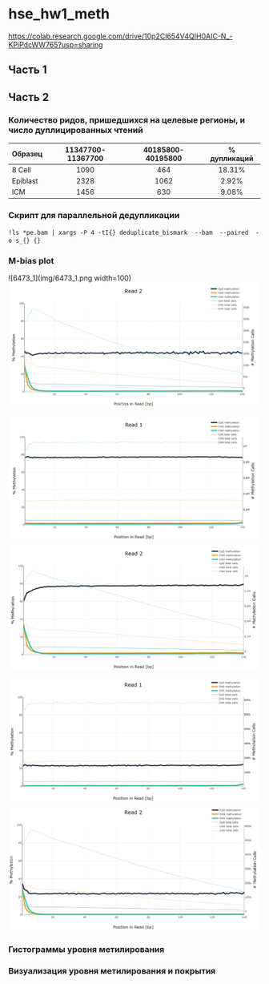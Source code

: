# hse_hw1_meth
https://colab.research.google.com/drive/10p2Cl654V4QIH0AIC-N_-KPiPdcWW765?usp=sharing

## Часть 1

## Часть 2

### Количество ридов, пришедшихся на целевые регионы, и число дуплицированных чтений

| Образец | 11347700-11367700 | 40185800-40195800 | % дупликаций |
| :----- | :-: | :-: | :-: |
| 8 Cell | 1090 | 464 | 18.31% |
| Epiblast | 2328 | 1062 | 2.92% |
| ICM | 1456 | 630 | 9.08% |


### Скрипт для параллельной дедупликации

```
!ls *pe.bam | xargs -P 4 -tI{} deduplicate_bismark  --bam  --paired  -o s_{} {}
```

### M-bias plot

![6473_1](img/6473_1.png width=100)
![6473_2](img/6473_2.png)

![4222_1](img/4222_1.png)
![4222_2](img/4222_2.png)

![6475_1](img/6475_1.png)
![6475_2](img/6475_2.png)

### Гистограммы уровня метилирования


### Визуализация уровня метилирования и покрытия


